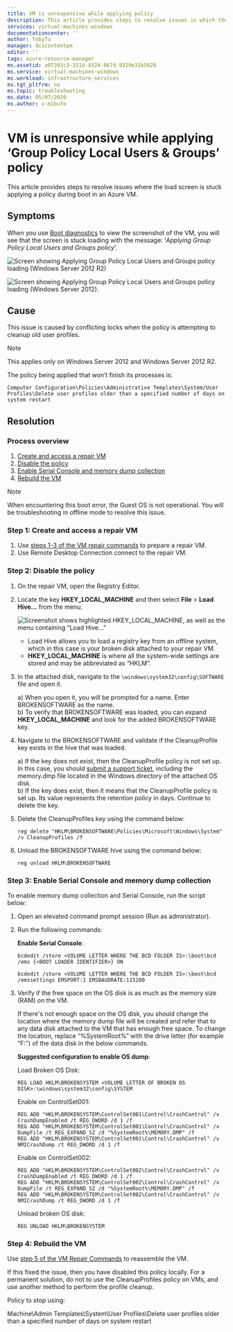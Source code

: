 ```yaml
---
title: VM is unresponsive while applying policy
description: This article provides steps to resolve issues in which the load screen is stuck when applying a policy during boot in an Azure VM.
services: virtual-machines-windows
documentationcenter: ''
author: TobyTu
manager: dcscontentpm
editor: ''
tags: azure-resource-manager
ms.assetid: a97393c3-351d-4324-867d-9329e31b5628
ms.service: virtual-machines-windows
ms.workload: infrastructure-services
ms.tgt_pltfrm: na
ms.topic: troubleshooting
ms.date: 05/07/2020
ms.author: v-mibufo
---
```


# VM is unresponsive while applying ‘Group Policy Local Users & Groups’ policy

This article provides steps to resolve issues where the load screen is stuck applying a policy during boot in an Azure VM.

## Symptoms

When you use [Boot diagnostics](https://docs.microsoft.com/azure/virtual-machines/troubleshooting/boot-diagnostics) to view the screenshot of the VM, you will see that the screen is stuck loading with the message: ‘*Applying Group Policy Local Users and Groups policy*’.

![Screen showing Applying Group Policy Local Users and Groups policy loading (Windows Server 2012 R2)](media/unresponsive-vm-apply-group-policy/Applying-Group-Policy.png)

![Screen showing Applying Group Policy Local Users and Groups policy loading (Windows Server 2012).](media/unresponsive-vm-apply-group-policy/Applying-Group-Policy2.png)

## Cause

This issue is caused by conflicting locks when the policy is attempting to cleanup old user profiles.

> [!NOTE]
> This applies only on Windows Server 2012 and Windows Server 2012 R2.

The policy being applied that won’t finish its processes is:

`Computer Configuration\Policies\Administrative Templates\System/User Profiles\Delete user profiles older than a specified number of days on system restart`

## Resolution

### Process overview

1. [Create and access a repair VM](#step-1-create-and-access-a-repair-vm)
2. [Disable the policy](#step-2-disable-the-policy)
3. [Enable Serial Console and memory dump collection](#step-3-enable-serial-console-and-memory-dump-collection)
4. [Rebuild the VM](#step-4-rebuild-the-vm)

> [!NOTE]
> When encountering this boot error, the Guest OS is not operational. You will be troubleshooting in offline mode to resolve this issue.

### Step 1: Create and access a repair VM

1. Use [steps 1-3 of the VM repair commands](https://docs.microsoft.com/azure/virtual-machines/troubleshooting/repair-windows-vm-using-azure-virtual-machine-repair-commands#repair-process-example) to prepare a repair VM.
2. Use Remote Desktop Connection connect to the repair VM.

### Step 2: Disable the policy

1. On the repair VM, open the Registry Editor.
2. Locate the key **HKEY_LOCAL_MACHINE** and then select **File** > **Load Hive...** from the menu.

    ![Screenshot shows highlighted HKEY_LOCAL_MACHINE, as well as the menu containing “Load Hive…”](media/unresponsive-vm-apply-group-policy/registry.png)

    - Load Hive allows you to load a registry key from an offline system, which in this case is your broken disk attached to your repair VM.
    - **HKEY_LOCAL_MACHINE** is where all the system-wide settings are stored and may be abbreviated as “HKLM”.
3. In the attached disk, navigate to the `\windows\system32\config\SOFTWARE` file and open it.

    a) When you open it, you will be prompted for a name. Enter BROKENSOFTWARE as the name.<br/>
    b) To verify that BROKENSOFTWARE was loaded, you can expand **HKEY_LOCAL_MACHINE** and look for the added BROKENSOFTWARE key.
4. Navigate to the BROKENSOFTWARE and validate if the CleanupProfile key exists in the hive that was loaded.

    a) If the key does not exist, then the CleanupProfile policy is not set up. In this case, you should [submit a support ticket](https://portal.azure.com/?#blade/Microsoft_Azure_Support/HelpAndSupportBlade), including the memory.dmp file located in the Windows directory of the attached OS disk.<br/>
    b) If the key does exist, then it means that the CleanupProfile policy is set up. Its value represents the retention policy in days. Continue to delete the key.
5. Delete the CleanupProfiles key using the command below:

    ```
    reg delete "HKLM\BROKENSOFTWARE\Policies\Microsoft\Windows\System" /v CleanupProfiles /f
    ```
6.	Unload the BROKENSOFTWARE hive using the command below:

    ```
    reg unload HKLM\BROKENSOFTWARE
    ```

### Step 3: Enable Serial Console and memory dump collection

To enable memory dump collection and Serial Console, run the script below:

1. Open an elevated command prompt session (Run as administrator).
2. Run the following commands:

    **Enable Serial Console**: 
    
    ```
    bcdedit /store <VOLUME LETTER WHERE THE BCD FOLDER IS>:\boot\bcd /ems {<BOOT LOADER IDENTIFIER>} ON
    ```

    ```
    bcdedit /store <VOLUME LETTER WHERE THE BCD FOLDER IS>:\boot\bcd /emssettings EMSPORT:1 EMSBAUDRATE:115200 
    ```
3. Verify if the free space on the OS disk is as much as the memory size (RAM) on the VM.

    If there's not enough space on the OS disk, you should change the location where the memory dump file will be created and refer that to any data disk attached to the VM that has enough free space. To change the location, replace “%SystemRoot%” with the drive letter (for example “F:”) of the data disk in the below commands.

    **Suggested configuration to enable OS dump**:

    Load Broken OS Disk:

    ```
    REG LOAD HKLM\BROKENSYSTEM <VOLUME LETTER OF BROKEN OS DISK>:\windows\system32\config\SYSTEM
    ```

    Enable on ControlSet001:
    
    ```
    REG ADD "HKLM\BROKENSYSTEM\ControlSet001\Control\CrashControl" /v CrashDumpEnabled /t REG_DWORD /d 1 /f 
    REG ADD "HKLM\BROKENSYSTEM\ControlSet001\Control\CrashControl" /v DumpFile /t REG_EXPAND_SZ /d "%SystemRoot%\MEMORY.DMP" /f 
    REG ADD "HKLM\BROKENSYSTEM\ControlSet001\Control\CrashControl" /v NMICrashDump /t REG_DWORD /d 1 /f 
    ```
    
    Enable on ControlSet002:
    
    ```
    REG ADD "HKLM\BROKENSYSTEM\ControlSet002\Control\CrashControl" /v CrashDumpEnabled /t REG_DWORD /d 1 /f 
    REG ADD "HKLM\BROKENSYSTEM\ControlSet002\Control\CrashControl" /v DumpFile /t REG_EXPAND_SZ /d "%SystemRoot%\MEMORY.DMP" /f 
    REG ADD "HKLM\BROKENSYSTEM\ControlSet002\Control\CrashControl" /v NMICrashDump /t REG_DWORD /d 1 /f 
    ```
    
    Unload broken OS disk:
    
    ```
    REG UNLOAD HKLM\BROKENSYSTEM
    ```

### Step 4: Rebuild the VM

Use [step 5 of the VM Repair Commands](https://docs.microsoft.com/azure/virtual-machines/troubleshooting/repair-windows-vm-using-azure-virtual-machine-repair-commands#repair-process-example) to reassemble the VM.

If this fixed the issue, then you have disabled this policy locally. For a permanent solution, do not to use the CleanupProfiles policy on VMs, and use another method to perform the profile cleanup.

Policy to stop using:

Machine\Admin Templates\System\User Profiles\Delete user profiles older than a specified number of days on system restart
